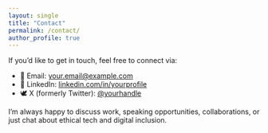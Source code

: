 ```yaml
---
layout: single
title: "Contact"
permalink: /contact/
author_profile: true
---
```


If you’d like to get in touch, feel free to connect via:

- 📧 Email: [your.email@example.com](mailto:your.email@example.com)
- 📝 LinkedIn: [linkedin.com/in/yourprofile](https://linkedin.com/in/yourprofile)
- 🕊️ X (formerly Twitter): [@yourhandle](https://x.com/yourhandle)

I’m always happy to discuss work, speaking opportunities, collaborations, or just chat about ethical tech and digital inclusion.
